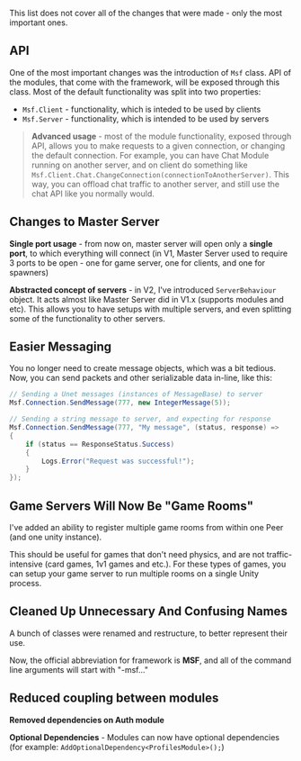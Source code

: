 This list does not cover all of the changes that were made - only the most important ones.

## API

One of the most important changes was the introduction of `Msf` class. API of the modules, that come with the framework, will be exposed through this class. Most of the default functionality was split into two properties:

* `Msf.Client` - functionality, which is inteded to be used by clients
* `Msf.Server` - functionality, which is intended to be used by servers

> **Advanced usage** - most of the module functionality, exposed through API, allows you to make requests to a given connection, or changing the default connection. For example, you can have Chat Module running on another server, and on client do something like `Msf.Client.Chat.ChangeConnection(connectionToAnotherServer)`. This way, you can offload chat traffic to another server, and still use the chat API like you normally would.

## Changes to Master Server

**Single port usage** - from now on, master server will open only a **single port**, to which everything will connect (in V1, Master Server used to require 3 ports to be open - one for game server, one for clients, and one for spawners)

**Abstracted concept of servers** - in V2, I've introduced `ServerBehaviour` object. It acts almost like Master Server did in V1.x (supports modules and etc). This allows you to have setups with multiple servers, and even splitting some of the functionality to other servers.

## Easier Messaging

You no longer need to create message objects, which was a bit tedious. Now, you can send packets and other serializable data in-line, like this:

``` C#
// Sending a Unet messages (instances of MessageBase) to server
Msf.Connection.SendMessage(777, new IntegerMessage(5));

// Sending a string message to server, and expecting for response
Msf.Connection.SendMessage(777, "My message", (status, response) =>
{
    if (status == ResponseStatus.Success)
    {
        Logs.Error("Request was successful!");
    }
});
```

## Game Servers Will Now Be "Game Rooms"

I've added an ability to register multiple game rooms from within one Peer (and one unity instance). 

This should be useful for games that don't need physics, and are not traffic-intensive (card games, 1v1 games and etc.).  For these types of games, you can setup your game server to run multiple rooms on a single Unity process.

## Cleaned Up Unnecessary And Confusing Names

A bunch of classes were renamed and restructure, to better represent their use. 

Now, the official abbreviation for framework is **MSF**, and all of the command line arguments will start with "-msf..."

## Reduced coupling between modules

**Removed dependencies on Auth module**

**Optional Dependencies** - Modules can now have optional dependencies (for example: `AddOptionalDependency<ProfilesModule>();`)
